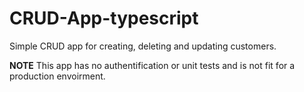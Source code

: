 # CRUD-App-typescript
Simple CRUD app for creating, deleting and updating customers.

**NOTE**
This app has no authentification or unit tests and is not fit for a production envoirment.
